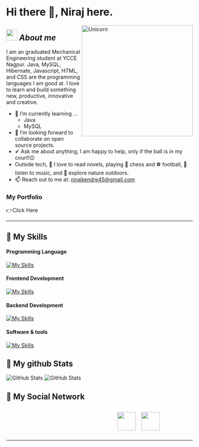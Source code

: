 # Hi there 👋, Niraj here. 

<img align="right" width=300px alt="Unicorn" src="https://media4.giphy.com/media/3o7aCTfyhYawdOXcFW/200w.webp?cid=ecf05e471kvgd7t9ygyepn45l2nripnwhobuf19i6psxe9w4&rid=200w.webp&ct=g" />

## <img src="https://media.giphy.com/media/ObNTw8Uzwy6KQ/giphy.gif" width="30px">&nbsp;***About me***

I am an graduated Mechanical Engineering student at YCCE Nagpur. Java, MySQL, Hibernate, Javascript, HTML, and CSS  are the programming languages I am good at. I love to learn and build something new, productive, innovative and creative.

- 🌱 I’m currently learning ...
  - Java
  - MySQL
- 👯 I’m looking forward to collaborate on open source projects.
- ✔ Ask me about anything, I am happy to help, only if the ball is in my court!😉<br>
- Outside tech, 📖 I love to read novels, playing 👑 chess and ⚽ football, 🎵 listen to music, and 🌴 explore nature outdoors.
- 📫 Reach out to me at: nirajkendre45@gmail.com

<h3>My Portfolio</h3>
<p>👉<a href="https://niraj-kendre-30009c.netlify.app/"></a>Click Here</p>

----------------------------------------------------------------------------------------------------------------------------------------------------

<h2>📝 My Skills</h2>

<h4>Programming Language </h4>

[![My Skills](https://skillicons.dev/icons?i=java,js)](https://skillicons.dev)

<h4>Frontend Development</h4>

[![My Skills](https://skillicons.dev/icons?i=html,css)](https://skillicons.dev)

<h4>Backend Development</h4>

[![My Skills](https://skillicons.dev/icons?i=hibernate,spring,mysql)](https://skillicons.dev)

<h4>Software & tools</h4>

[![My Skills](https://skillicons.dev/icons?i=idea,github,netlify,eclipse)](https://skillicons.dev)

<h2>👀 My github Stats</h2>

<div>  
  <p align="left">
   <div>
   <img src="https://github-readme-streak-stats.herokuapp.com/?user=NirajKendre" alt="GitHub Stats" /> 
    <img src="https://github-readme-stats.vercel.app/api?username=NirajKendre" alt="GitHub Stats" /> 
  </div>
</div>

<div>


</div>
<h2>👯 My Social Network<h2>
<div>
        <a style="margin-left: 300px;" target="_blank" href="https://www.instagram.com/_ni__raj/">
            <img  style="width: 50px;height: 50px;" src="https://img.icons8.com/ultraviolet/2x/instagram-new.png"></a>
        <a style="margin-left: 10px;" target="_blank" href="https://www.linkedin.com/in/niraj-kendre-669459219/">
            <img style="width: 50px;height: 50px;" src="https://img.icons8.com/office/2x/linkedin.png" ></a>
 </div>

---------------------------------------------------------------------------------------------------------------------



